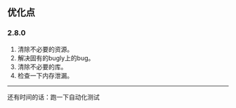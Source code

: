 ## 优化点 ##
### 2.8.0 ###
1. 清除不必要的资源。
2. 解决固有的bugly上的bug。
3. 清除不必要的库。
4. 检查一下内存泄漏。


----------
还有时间的话：跑一下自动化测试